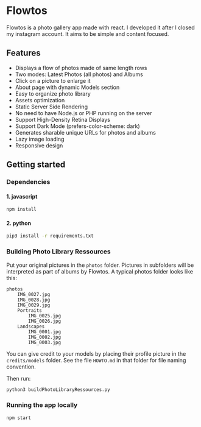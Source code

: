 # Flowtos #

Flowtos is a photo gallery app made with react. I developed it after I closed my instagram account.
It aims to be simple and content focused.

## Features ##

- Displays a flow of photos made of same length rows
- Two modes: Latest Photos (all photos) and Albums
- Click on a picture to enlarge it
- About page with dynamic Models section
- Easy to organize photo library
- Assets optimization
- Static Server Side Rendering
- No need to have Node.js or PHP running on the server
- Support High-Density Retina Displays
- Support Dark Mode (prefers-color-scheme: dark)
- Generates sharable unique URLs for photos and albums
- Lazy image loading
- Responsive design

## Getting started ##

### Dependencies ###

#### 1. javascript ####

```bash
npm install
```

#### 2. python ####

```bash
pip3 install -r requirements.txt
```

### Building Photo Library Ressources ###

Put your original pictures in the ```photos``` folder. Pictures in subfolders will be interpreted as part of albums by Flowtos. A typical photos folder looks like this:

```
photos
    IMG_0027.jpg
    IMG_0028.jpg
    IMG_0029.jpg
    Portraits
        IMG_0025.jpg
        IMG_0026.jpg
    Landscapes
        IMG_0001.jpg
        IMG_0002.jpg
        IMG_0003.jpg
```

You can give credit to your models by placing their profile picture in the ```credits/models``` folder. See the file  ```HOWTO.md``` in that folder for file naming convention.

Then run:

```bash
python3 buildPhotoLibraryRessources.py
```

### Running the app locally ###

```bash
npm start
```